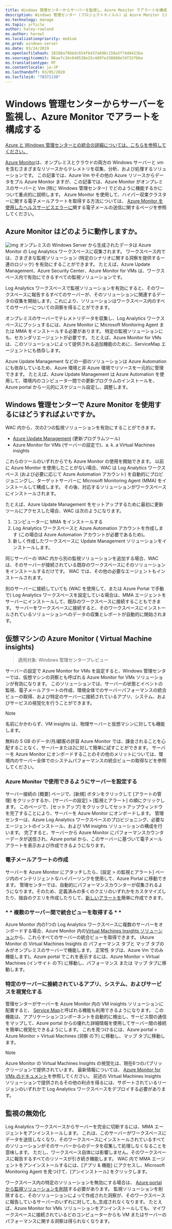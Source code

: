 ```yaml
---
title: Windows 管理センターからサーバーを監視し、Azure Monitor でアラートを構成する
description: Windows 管理センター (プロジェクトホノルル) は Azure Monitor と統合されます
ms.technology: manage
ms.topic: article
author: haley-rowland
ms.author: harowl
ms.localizationpriority: medium
ms.prod: windows-server
ms.date: 03/24/2019
ms.openlocfilehash: 28108a79bbdc654f6437a698c158a3f74d4423ba
ms.sourcegitcommit: 06ae7c34c648538e15c4d9fe330668e7df32fbba
ms.translationtype: MT
ms.contentlocale: ja-JP
ms.lasthandoff: 03/05/2020
ms.locfileid: "78371130"
---
```

# <a name="monitor-servers-and-configure-alerts-with-azure-monitor-from-windows-admin-center"></a>Windows 管理センターからサーバーを監視し、Azure Monitor でアラートを構成する

[Azure と Windows 管理センターとの統合の詳細については、こちらを参照してください。](../plan/azure-integration-options.md)

[Azure Monitor](https://docs.microsoft.com/azure/azure-monitor/overview)は、オンプレミスとクラウドの両方の Windows サーバーと vm を含むさまざまなリソースからテレメトリを収集、分析、および処理するソリューションです。 この記事では、Azure Vm やその他の Azure リソースからデータをプル Azure Monitor ますが、この記事では、Azure Monitor がオンプレミスのサーバーと Vm (特に Windows 管理センター) でどのように機能するかについて重点的に説明します。 Azure Monitor を使用して、ハイパー収束クラスターに関する電子メールアラートを取得する方法については、 [Azure Monitor を使用したヘルスサービスエラーに](https://docs.microsoft.com/windows-server/storage/storage-spaces/configure-azure-monitor)関する電子メールの送信に関するページを参照してください。

## <a name="how-does-azure-monitor-work"></a>Azure Monitor はどのように動作しますか。
![img](../media/azure-monitor-diagram.png) オンプレミスの Windows Server から生成されたデータは Azure Monitor の Log Analytics ワークスペースに収集されます。 ワークスペース内では、さまざまな監視ソリューション (特定のシナリオに関する洞察を提供する一連のロジック) を有効にすることができます。 たとえば、Azure Update Management、Azure Security Center、Azure Monitor for VMs は、ワークスペース内で有効にできるすべての監視ソリューションです。 

Log Analytics ワークスペースで監視ソリューションを有効にすると、そのワークスペースに報告するすべてのサーバーが、そのソリューションに関連するデータの収集を開始します。これにより、ソリューションはワークスペース内のすべてのサーバーについての洞察を得ることができます。 

オンプレミスのサーバーでテレメトリデータを収集し、Log Analytics ワークスペースにプッシュするには、Azure Monitor に Microsoft Monitoring Agent または MMA をインストールする必要があります。 特定の監視ソリューションにも、セカンダリエージェントが必要です。 たとえば、Azure Monitor for VMs は、このソリューションによって提供される追加機能のために、ServiceMap エージェントにも依存します。 

Azure Update Management などの一部のソリューションは Azure Automation にも依存しているため、Azure 環境と非 Azure 環境でリソースを一元的に管理できます。 たとえば、Azure Update Management は Azure Automation を使用して、環境内のコンピューター間での更新プログラムのインストールを、Azure portal から一元的にスケジュール設定し、調整します。


## <a name="how-does-windows-admin-center-enable-you-to-use-azure-monitor"></a>Windows 管理センターで Azure Monitor を使用するにはどうすればよいですか。

WAC 内から、次の2つの監視ソリューションを有効にすることができます。

- [Azure Update Management](azure-update-management.md) (更新プログラムツール)
- Azure Monitor for VMs (サーバーの設定で)、a. k. a Virtual Machines insights

これらのツールのいずれからでも Azure Monitor の使用を開始できます。 以前に Azure Monitor を使用したことがない場合、WAC は Log Analytics ワークスペース (および必要に応じて Azure Automation アカウント) を自動的にプロビジョニングし、ターゲットサーバーに Microsoft Monitoring Agent (MMA) をインストールして構成します。 その後、対応するソリューションがワークスペースにインストールされます。 

たとえば、Azure Update Management をセットアップするために最初に更新ツールにアクセスした場合、WAC は次のようになります。

1. コンピューターに MMA をインストールする
2. Log Analytics ワークスペースと Azure Automation アカウントを作成します (この場合は Azure Automation アカウントが必要であるため)。
3. 新しく作成したワークスペースに Update Management ソリューションをインストールします。

同じサーバーの WAC 内から別の監視ソリューションを追加する場合、WAC は、そのサーバーが接続されている既存のワークスペースにそのソリューションをインストールするだけです。 WAC では、その他の必要なエージェントもインストールされます。

別のサーバーに接続していても (WAC を使用して、または Azure Portal で手動で) Log Analytics ワークスペースを設定している場合は、MMA エージェントをサーバーにインストールして、既存のワークスペースに接続することもできます。 サーバーをワークスペースに接続すると、そのワークスペースにインストールされているソリューションへのデータの収集とレポートが自動的に開始されます。

## <a name="azure-monitor-for-virtual-machines-aka-virtual-machine-insights"></a>仮想マシンの Azure Monitor ( Virtual Machine insights)
>適用対象: Windows 管理センタープレビュー

サーバーの設定で Azure Monitor for VMs を設定すると、Windows 管理センターでは、仮想マシンの洞察とも呼ばれる Azure Monitor for VMs ソリューションが有効になります。 このソリューションでは、サーバーの状態とイベントの監視、電子メールアラートの作成、環境全体でのサーバーパフォーマンスの統合ビューの取得、および特定のサーバーに接続されているアプリ、システム、およびサービスの視覚化を行うことができます。

> [!NOTE]
> 名前にかかわらず、VM insights は、物理サーバーと仮想マシンに対しても機能します。

無料の 5 GB のデータ/月/顧客の許容 Azure Monitor では、課金されることを心配することなく、サーバーまたは2に対して簡単に試すことができます。 サーバーを Azure Monitor にオンボードすることのその他のメリットについては、環境内のサーバー全体でのシステムパフォーマンスの統合ビューの取得などを参照してください。

### <a name="set-up-your-server-for-use-with-azure-monitor"></a>**Azure Monitor で使用できるようにサーバーを設定する**

サーバー接続の [概要] ページで、[新規] ボタンをクリックして [アラートの管理] をクリックするか、[サーバーの設定] > [監視とアラート] の順にクリックします。 このページで、[セットアップ] をクリックしてセットアップウィンドウを完了することにより、サーバーを Azure Monitor にオンボードします。 管理センターは、Azure Log Analytics ワークスペースのプロビジョニング、必要なエージェントのインストール、および VM insights ソリューションの構成を行います。 完了すると、サーバーから Azure Monitor にパフォーマンスカウンターデータが送信され、Azure portal から、このサーバーに基づいて電子メールアラートを表示および作成できるようになります。

### <a name="create-email-alerts"></a>**電子メールアラートの作成**

サーバーを Azure Monitor にアタッチしたら、[設定 > の監視とアラート] ページ内のインテリジェントなハイパーリンクを使用して、Azure Portal に移動できます。 管理センターでは、自動的にパフォーマンスカウンターが収集されるようになります。そのため、定義済みの多くのクエリのいずれかをカスタマイズしたり、独自のクエリを作成したりして、[新しいアラートを](https://docs.microsoft.com/azure/azure-monitor/platform/alerts-log)簡単に作成できます。

### <a name="get-a-consolidated-view-across-multiple-servers-"></a>\* * 複数のサーバー間で統合ビューを取得する * *

Azure Monitor 内の1つの Log Analytics ワークスペースに複数のサーバーをオンボードする場合、Azure Monitor 内の[Virtual Machines Insights ソリューション](https://docs.microsoft.com/azure/azure-monitor/insights/vminsights-overview)から、これらすべてのサーバーの統合ビューを取得できます。  (Azure Monitor の Virtual Machines Insights の パフォーマンス タブと マップ タブのみがオンプレミスのサーバーで機能します。 正常性 タブは、Azure Vm でのみ機能します)。Azure portal でこれを表示するには、Azure Monitor > Virtual Machines (インサイト の下) に移動し、パフォーマンス または マップ タブに移動します。

### <a name="visualize-apps-systems-and-services-connected-to-a-given-server"></a>**特定のサーバーに接続されているアプリ、システム、およびサービスを視覚化する**

管理センターがサーバーを Azure Monitor 内の VM insights ソリューションに配置すると、 [Service Map](https://docs.microsoft.com/azure/azure-monitor/insights/service-map)と呼ばれる機能も利用できるようになります。 この機能は、アプリケーションコンポーネントを自動的に検出し、サービス間の通信をマップして、Azure portal からの優れた詳細情報を使用してサーバー間の接続を簡単に視覚化できるようにします。 これを見つけるには、Azure portal > Azure Monitor > Virtual Machines (洞察 の下) に移動し、マップ タブに移動します。

> [!NOTE]
> Azure Monitor の Virtual Machines Insights の視覚化は、現在6つのパブリックリージョンで提供されています。  最新情報については、 [Azure Monitor for VMs のドキュメント](https://docs.microsoft.com/azure/azure-monitor/insights/vminsights-onboard#log-analytics)を参照してください。  前述の Virtual Machines Insights ソリューションで提供されるその他の利点を得るには、サポートされているリージョンのいずれかで Log Analytics ワークスペースをデプロイする必要があります。

## <a name="disabling-monitoring"></a>監視の無効化

Log Analytics ワークスペースからサーバーを完全に切断するには、MMA エージェントをアンインストールします。 これは、このサーバーがワークスペースにデータを送信しなくなり、そのワークスペースにインストールされているすべてのソリューションがそのサーバーからのデータを収集して処理しなくなることを意味します。 ただし、ワークスペース自体には影響しません。そのワークスペースに報告するすべてのリソースが引き続き機能します。 WAC 内で MMA エージェントをアンインストールするには、[アプリ & 機能] にアクセスし、Microsoft Monitoring Agent を見つけて、[アンインストール] をクリックします。

ワークスペース内の特定のソリューションを無効にする場合は、 [Azure portal から監視ソリューションを削除](https://docs.microsoft.com/azure/azure-monitor/insights/solutions#remove-a-management-solution)する必要があります。 監視ソリューションを削除すると、そのソリューションによって作成された洞察が、そのワークスペースに報告しているサーバーのいずれに対して_も_生成されなくなります。 たとえば、Azure Monitor for VMs ソリューションをアンインストールしても、マイワークスペースに接続されているどのコンピューターからも VM またはサーバーのパフォーマンスに関する洞察は得られなくなります。